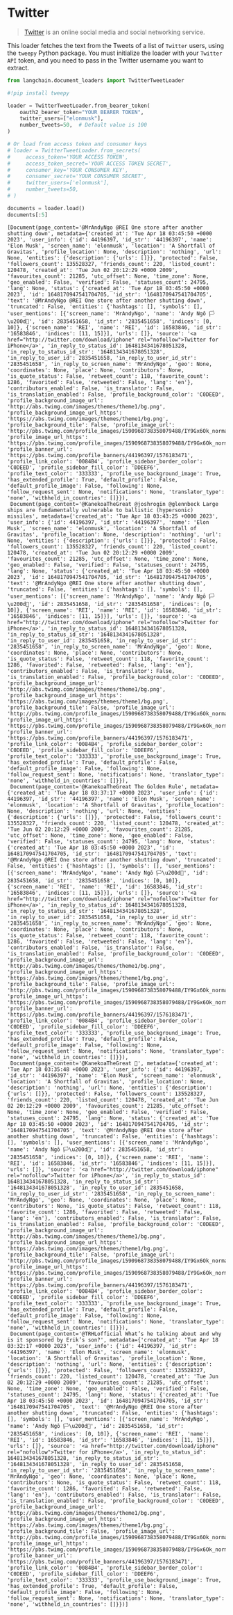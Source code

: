 # Twitter

>[Twitter](https://twitter.com/) is an online social media and social networking service.

This loader fetches the text from the Tweets of a list of `Twitter` users, using the `tweepy` Python package.
You must initialize the loader with your `Twitter API` token, and you need to pass in the Twitter username you want to extract.


```python
from langchain.document_loaders import TwitterTweetLoader
```


```python
#!pip install tweepy
```


```python
loader = TwitterTweetLoader.from_bearer_token(
    oauth2_bearer_token="YOUR BEARER TOKEN",
    twitter_users=["elonmusk"],
    number_tweets=50,  # Default value is 100
)

# Or load from access token and consumer keys
# loader = TwitterTweetLoader.from_secrets(
#     access_token='YOUR ACCESS TOKEN',
#     access_token_secret='YOUR ACCESS TOKEN SECRET',
#     consumer_key='YOUR CONSUMER KEY',
#     consumer_secret='YOUR CONSUMER SECRET',
#     twitter_users=['elonmusk'],
#     number_tweets=50,
# )
```


```python
documents = loader.load()
documents[:5]
```




    [Document(page_content='@MrAndyNgo @REI One store after another shutting down', metadata={'created_at': 'Tue Apr 18 03:45:50 +0000 2023', 'user_info': {'id': 44196397, 'id_str': '44196397', 'name': 'Elon Musk', 'screen_name': 'elonmusk', 'location': 'A Shortfall of Gravitas', 'profile_location': None, 'description': 'nothing', 'url': None, 'entities': {'description': {'urls': []}}, 'protected': False, 'followers_count': 135528327, 'friends_count': 220, 'listed_count': 120478, 'created_at': 'Tue Jun 02 20:12:29 +0000 2009', 'favourites_count': 21285, 'utc_offset': None, 'time_zone': None, 'geo_enabled': False, 'verified': False, 'statuses_count': 24795, 'lang': None, 'status': {'created_at': 'Tue Apr 18 03:45:50 +0000 2023', 'id': 1648170947541704705, 'id_str': '1648170947541704705', 'text': '@MrAndyNgo @REI One store after another shutting down', 'truncated': False, 'entities': {'hashtags': [], 'symbols': [], 'user_mentions': [{'screen_name': 'MrAndyNgo', 'name': 'Andy Ngô 🏳️\u200d🌈', 'id': 2835451658, 'id_str': '2835451658', 'indices': [0, 10]}, {'screen_name': 'REI', 'name': 'REI', 'id': 16583846, 'id_str': '16583846', 'indices': [11, 15]}], 'urls': []}, 'source': '<a href="http://twitter.com/download/iphone" rel="nofollow">Twitter for iPhone</a>', 'in_reply_to_status_id': 1648134341678051328, 'in_reply_to_status_id_str': '1648134341678051328', 'in_reply_to_user_id': 2835451658, 'in_reply_to_user_id_str': '2835451658', 'in_reply_to_screen_name': 'MrAndyNgo', 'geo': None, 'coordinates': None, 'place': None, 'contributors': None, 'is_quote_status': False, 'retweet_count': 118, 'favorite_count': 1286, 'favorited': False, 'retweeted': False, 'lang': 'en'}, 'contributors_enabled': False, 'is_translator': False, 'is_translation_enabled': False, 'profile_background_color': 'C0DEED', 'profile_background_image_url': 'http://abs.twimg.com/images/themes/theme1/bg.png', 'profile_background_image_url_https': 'https://abs.twimg.com/images/themes/theme1/bg.png', 'profile_background_tile': False, 'profile_image_url': 'http://pbs.twimg.com/profile_images/1590968738358079488/IY9Gx6Ok_normal.jpg', 'profile_image_url_https': 'https://pbs.twimg.com/profile_images/1590968738358079488/IY9Gx6Ok_normal.jpg', 'profile_banner_url': 'https://pbs.twimg.com/profile_banners/44196397/1576183471', 'profile_link_color': '0084B4', 'profile_sidebar_border_color': 'C0DEED', 'profile_sidebar_fill_color': 'DDEEF6', 'profile_text_color': '333333', 'profile_use_background_image': True, 'has_extended_profile': True, 'default_profile': False, 'default_profile_image': False, 'following': None, 'follow_request_sent': None, 'notifications': None, 'translator_type': 'none', 'withheld_in_countries': []}}),
     Document(page_content='@KanekoaTheGreat @joshrogin @glennbeck Large ships are fundamentally vulnerable to ballistic (hypersonic) missiles', metadata={'created_at': 'Tue Apr 18 03:43:25 +0000 2023', 'user_info': {'id': 44196397, 'id_str': '44196397', 'name': 'Elon Musk', 'screen_name': 'elonmusk', 'location': 'A Shortfall of Gravitas', 'profile_location': None, 'description': 'nothing', 'url': None, 'entities': {'description': {'urls': []}}, 'protected': False, 'followers_count': 135528327, 'friends_count': 220, 'listed_count': 120478, 'created_at': 'Tue Jun 02 20:12:29 +0000 2009', 'favourites_count': 21285, 'utc_offset': None, 'time_zone': None, 'geo_enabled': False, 'verified': False, 'statuses_count': 24795, 'lang': None, 'status': {'created_at': 'Tue Apr 18 03:45:50 +0000 2023', 'id': 1648170947541704705, 'id_str': '1648170947541704705', 'text': '@MrAndyNgo @REI One store after another shutting down', 'truncated': False, 'entities': {'hashtags': [], 'symbols': [], 'user_mentions': [{'screen_name': 'MrAndyNgo', 'name': 'Andy Ngô 🏳️\u200d🌈', 'id': 2835451658, 'id_str': '2835451658', 'indices': [0, 10]}, {'screen_name': 'REI', 'name': 'REI', 'id': 16583846, 'id_str': '16583846', 'indices': [11, 15]}], 'urls': []}, 'source': '<a href="http://twitter.com/download/iphone" rel="nofollow">Twitter for iPhone</a>', 'in_reply_to_status_id': 1648134341678051328, 'in_reply_to_status_id_str': '1648134341678051328', 'in_reply_to_user_id': 2835451658, 'in_reply_to_user_id_str': '2835451658', 'in_reply_to_screen_name': 'MrAndyNgo', 'geo': None, 'coordinates': None, 'place': None, 'contributors': None, 'is_quote_status': False, 'retweet_count': 118, 'favorite_count': 1286, 'favorited': False, 'retweeted': False, 'lang': 'en'}, 'contributors_enabled': False, 'is_translator': False, 'is_translation_enabled': False, 'profile_background_color': 'C0DEED', 'profile_background_image_url': 'http://abs.twimg.com/images/themes/theme1/bg.png', 'profile_background_image_url_https': 'https://abs.twimg.com/images/themes/theme1/bg.png', 'profile_background_tile': False, 'profile_image_url': 'http://pbs.twimg.com/profile_images/1590968738358079488/IY9Gx6Ok_normal.jpg', 'profile_image_url_https': 'https://pbs.twimg.com/profile_images/1590968738358079488/IY9Gx6Ok_normal.jpg', 'profile_banner_url': 'https://pbs.twimg.com/profile_banners/44196397/1576183471', 'profile_link_color': '0084B4', 'profile_sidebar_border_color': 'C0DEED', 'profile_sidebar_fill_color': 'DDEEF6', 'profile_text_color': '333333', 'profile_use_background_image': True, 'has_extended_profile': True, 'default_profile': False, 'default_profile_image': False, 'following': None, 'follow_request_sent': None, 'notifications': None, 'translator_type': 'none', 'withheld_in_countries': []}}),
     Document(page_content='@KanekoaTheGreat The Golden Rule', metadata={'created_at': 'Tue Apr 18 03:37:17 +0000 2023', 'user_info': {'id': 44196397, 'id_str': '44196397', 'name': 'Elon Musk', 'screen_name': 'elonmusk', 'location': 'A Shortfall of Gravitas', 'profile_location': None, 'description': 'nothing', 'url': None, 'entities': {'description': {'urls': []}}, 'protected': False, 'followers_count': 135528327, 'friends_count': 220, 'listed_count': 120478, 'created_at': 'Tue Jun 02 20:12:29 +0000 2009', 'favourites_count': 21285, 'utc_offset': None, 'time_zone': None, 'geo_enabled': False, 'verified': False, 'statuses_count': 24795, 'lang': None, 'status': {'created_at': 'Tue Apr 18 03:45:50 +0000 2023', 'id': 1648170947541704705, 'id_str': '1648170947541704705', 'text': '@MrAndyNgo @REI One store after another shutting down', 'truncated': False, 'entities': {'hashtags': [], 'symbols': [], 'user_mentions': [{'screen_name': 'MrAndyNgo', 'name': 'Andy Ngô 🏳️\u200d🌈', 'id': 2835451658, 'id_str': '2835451658', 'indices': [0, 10]}, {'screen_name': 'REI', 'name': 'REI', 'id': 16583846, 'id_str': '16583846', 'indices': [11, 15]}], 'urls': []}, 'source': '<a href="http://twitter.com/download/iphone" rel="nofollow">Twitter for iPhone</a>', 'in_reply_to_status_id': 1648134341678051328, 'in_reply_to_status_id_str': '1648134341678051328', 'in_reply_to_user_id': 2835451658, 'in_reply_to_user_id_str': '2835451658', 'in_reply_to_screen_name': 'MrAndyNgo', 'geo': None, 'coordinates': None, 'place': None, 'contributors': None, 'is_quote_status': False, 'retweet_count': 118, 'favorite_count': 1286, 'favorited': False, 'retweeted': False, 'lang': 'en'}, 'contributors_enabled': False, 'is_translator': False, 'is_translation_enabled': False, 'profile_background_color': 'C0DEED', 'profile_background_image_url': 'http://abs.twimg.com/images/themes/theme1/bg.png', 'profile_background_image_url_https': 'https://abs.twimg.com/images/themes/theme1/bg.png', 'profile_background_tile': False, 'profile_image_url': 'http://pbs.twimg.com/profile_images/1590968738358079488/IY9Gx6Ok_normal.jpg', 'profile_image_url_https': 'https://pbs.twimg.com/profile_images/1590968738358079488/IY9Gx6Ok_normal.jpg', 'profile_banner_url': 'https://pbs.twimg.com/profile_banners/44196397/1576183471', 'profile_link_color': '0084B4', 'profile_sidebar_border_color': 'C0DEED', 'profile_sidebar_fill_color': 'DDEEF6', 'profile_text_color': '333333', 'profile_use_background_image': True, 'has_extended_profile': True, 'default_profile': False, 'default_profile_image': False, 'following': None, 'follow_request_sent': None, 'notifications': None, 'translator_type': 'none', 'withheld_in_countries': []}}),
     Document(page_content='@KanekoaTheGreat 🧐', metadata={'created_at': 'Tue Apr 18 03:35:48 +0000 2023', 'user_info': {'id': 44196397, 'id_str': '44196397', 'name': 'Elon Musk', 'screen_name': 'elonmusk', 'location': 'A Shortfall of Gravitas', 'profile_location': None, 'description': 'nothing', 'url': None, 'entities': {'description': {'urls': []}}, 'protected': False, 'followers_count': 135528327, 'friends_count': 220, 'listed_count': 120478, 'created_at': 'Tue Jun 02 20:12:29 +0000 2009', 'favourites_count': 21285, 'utc_offset': None, 'time_zone': None, 'geo_enabled': False, 'verified': False, 'statuses_count': 24795, 'lang': None, 'status': {'created_at': 'Tue Apr 18 03:45:50 +0000 2023', 'id': 1648170947541704705, 'id_str': '1648170947541704705', 'text': '@MrAndyNgo @REI One store after another shutting down', 'truncated': False, 'entities': {'hashtags': [], 'symbols': [], 'user_mentions': [{'screen_name': 'MrAndyNgo', 'name': 'Andy Ngô 🏳️\u200d🌈', 'id': 2835451658, 'id_str': '2835451658', 'indices': [0, 10]}, {'screen_name': 'REI', 'name': 'REI', 'id': 16583846, 'id_str': '16583846', 'indices': [11, 15]}], 'urls': []}, 'source': '<a href="http://twitter.com/download/iphone" rel="nofollow">Twitter for iPhone</a>', 'in_reply_to_status_id': 1648134341678051328, 'in_reply_to_status_id_str': '1648134341678051328', 'in_reply_to_user_id': 2835451658, 'in_reply_to_user_id_str': '2835451658', 'in_reply_to_screen_name': 'MrAndyNgo', 'geo': None, 'coordinates': None, 'place': None, 'contributors': None, 'is_quote_status': False, 'retweet_count': 118, 'favorite_count': 1286, 'favorited': False, 'retweeted': False, 'lang': 'en'}, 'contributors_enabled': False, 'is_translator': False, 'is_translation_enabled': False, 'profile_background_color': 'C0DEED', 'profile_background_image_url': 'http://abs.twimg.com/images/themes/theme1/bg.png', 'profile_background_image_url_https': 'https://abs.twimg.com/images/themes/theme1/bg.png', 'profile_background_tile': False, 'profile_image_url': 'http://pbs.twimg.com/profile_images/1590968738358079488/IY9Gx6Ok_normal.jpg', 'profile_image_url_https': 'https://pbs.twimg.com/profile_images/1590968738358079488/IY9Gx6Ok_normal.jpg', 'profile_banner_url': 'https://pbs.twimg.com/profile_banners/44196397/1576183471', 'profile_link_color': '0084B4', 'profile_sidebar_border_color': 'C0DEED', 'profile_sidebar_fill_color': 'DDEEF6', 'profile_text_color': '333333', 'profile_use_background_image': True, 'has_extended_profile': True, 'default_profile': False, 'default_profile_image': False, 'following': None, 'follow_request_sent': None, 'notifications': None, 'translator_type': 'none', 'withheld_in_countries': []}}),
     Document(page_content='@TRHLofficial What’s he talking about and why is it sponsored by Erik’s son?', metadata={'created_at': 'Tue Apr 18 03:32:17 +0000 2023', 'user_info': {'id': 44196397, 'id_str': '44196397', 'name': 'Elon Musk', 'screen_name': 'elonmusk', 'location': 'A Shortfall of Gravitas', 'profile_location': None, 'description': 'nothing', 'url': None, 'entities': {'description': {'urls': []}}, 'protected': False, 'followers_count': 135528327, 'friends_count': 220, 'listed_count': 120478, 'created_at': 'Tue Jun 02 20:12:29 +0000 2009', 'favourites_count': 21285, 'utc_offset': None, 'time_zone': None, 'geo_enabled': False, 'verified': False, 'statuses_count': 24795, 'lang': None, 'status': {'created_at': 'Tue Apr 18 03:45:50 +0000 2023', 'id': 1648170947541704705, 'id_str': '1648170947541704705', 'text': '@MrAndyNgo @REI One store after another shutting down', 'truncated': False, 'entities': {'hashtags': [], 'symbols': [], 'user_mentions': [{'screen_name': 'MrAndyNgo', 'name': 'Andy Ngô 🏳️\u200d🌈', 'id': 2835451658, 'id_str': '2835451658', 'indices': [0, 10]}, {'screen_name': 'REI', 'name': 'REI', 'id': 16583846, 'id_str': '16583846', 'indices': [11, 15]}], 'urls': []}, 'source': '<a href="http://twitter.com/download/iphone" rel="nofollow">Twitter for iPhone</a>', 'in_reply_to_status_id': 1648134341678051328, 'in_reply_to_status_id_str': '1648134341678051328', 'in_reply_to_user_id': 2835451658, 'in_reply_to_user_id_str': '2835451658', 'in_reply_to_screen_name': 'MrAndyNgo', 'geo': None, 'coordinates': None, 'place': None, 'contributors': None, 'is_quote_status': False, 'retweet_count': 118, 'favorite_count': 1286, 'favorited': False, 'retweeted': False, 'lang': 'en'}, 'contributors_enabled': False, 'is_translator': False, 'is_translation_enabled': False, 'profile_background_color': 'C0DEED', 'profile_background_image_url': 'http://abs.twimg.com/images/themes/theme1/bg.png', 'profile_background_image_url_https': 'https://abs.twimg.com/images/themes/theme1/bg.png', 'profile_background_tile': False, 'profile_image_url': 'http://pbs.twimg.com/profile_images/1590968738358079488/IY9Gx6Ok_normal.jpg', 'profile_image_url_https': 'https://pbs.twimg.com/profile_images/1590968738358079488/IY9Gx6Ok_normal.jpg', 'profile_banner_url': 'https://pbs.twimg.com/profile_banners/44196397/1576183471', 'profile_link_color': '0084B4', 'profile_sidebar_border_color': 'C0DEED', 'profile_sidebar_fill_color': 'DDEEF6', 'profile_text_color': '333333', 'profile_use_background_image': True, 'has_extended_profile': True, 'default_profile': False, 'default_profile_image': False, 'following': None, 'follow_request_sent': None, 'notifications': None, 'translator_type': 'none', 'withheld_in_countries': []}})]


